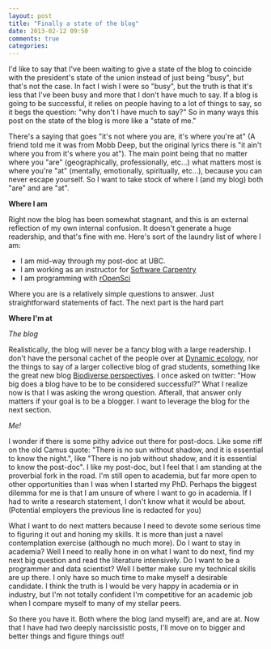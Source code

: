 ```yaml
---
layout: post
title: "Finally a state of the blog"
date: 2013-02-12 09:50
comments: true
categories: 
---
```


I'd like to say that I've been waiting to give a state of the blog to coincide with the president's state of the union instead of just being "busy", but that's not the case.  In fact I wish I were so "busy", but the truth is that it's less that I've been busy and more that I don't have much to say. If a blog is going to be successful, it relies on people having to a lot of things to say, so it begs the question: "why don't I have much to say?"  So in many ways this post on the state of the blog is more like a "state of me."
<!-- more -->

There's a saying that goes "it's not where you are, it's where you're at" (A friend told me it was from Mobb Deep, but the original lyrics there is "it ain't where you from it's where you at").  The main point being that no matter where you "are" (geographically, professionally, etc...) what matters most is where you're "at" (mentally, emotionally, spiritually, etc...), because you can never escape yourself.  So I want to take stock of where I (and my blog) both "are" and are "at".



**Where I am**


Right now the blog has been somewhat stagnant, and this is an external reflection of my own internal confusion.  It doesn't generate a huge readership, and that's fine with me.  Here's sort of the laundry list of where I am:

* I am mid-way through my post-doc at UBC.  
* I am working as an instructor for [Software Carpentry](http://www.software-carpentry.org/)
* I am programming with [rOpenSci](http://www.ropensci.org)

Where you are is a relatively simple questions to answer.  Just straightforward statements of fact.  The next part is the hard part


**Where I'm at**

*The blog*

Realistically, the blog will never be a fancy blog with a large readership.  I don't have the personal cachet of the people over at [Dynamic ecology](http://dynamicecology.wordpress.com/), nor the things to say of a larger collective blog of grad students, something like the great new blog [Biodiverse perspectives](http://www.biodiverseperspectives.com/).  I once asked on twitter: "How big does a blog have to be to be considered successful?"  What I realize now is that I was asking the wrong question. Afterall, that answer only matters if your goal is to be a blogger.  I want to leverage the blog for the next section.

*Me!*

I wonder if there is some pithy advice out there for post-docs.  Like some riff on the old Camus quote: "There is no sun without shadow, and it is essential to know the night.", like "There is no job without shadow, and it is essential to know the post-doc".  I like my post-doc, but I feel that I am standing at the proverbial fork in the road.  I'm still open to academia, but far more open to other opportunities than I was when I started my PhD. Perhaps the biggest dilemma for me is that I am unsure of where I want to go in academia.  If I had to write a research statement, I don't know what it would be about.  (Potential employers the previous line is redacted for you)

What I want to do next matters because I need to devote some serious time to figuring it out and honing my skills. It is more than just a navel contemplation exercise (although no much more). Do I want to stay in academia?  Well I need to really hone in on what I want to do next, find my next big question and read the literature intensively.  Do I want to be a programmer and data scientist?  Well I better make sure my technical skills are up there.  I only have so much time to make myself a desirable candidate.  I think the truth is I would be very happy in academia or in industry, but I'm not totally confident I'm competitive for an academic job when I compare myself to many of my stellar peers. 

So there you have it.  Both where the blog (and myself) are, and are at.  Now that I have had two deeply narcissistic posts, I'll move on to bigger and better things and figure things out!    

